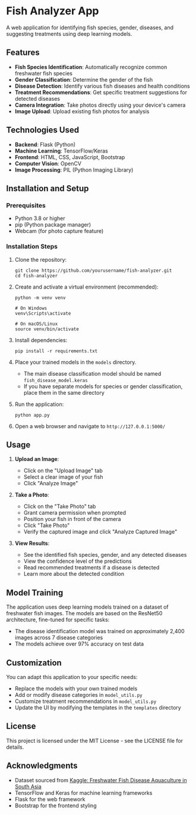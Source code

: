 # Fish Analyzer App

A web application for identifying fish species, gender, diseases, and suggesting treatments using deep learning models.

## Features

- **Fish Species Identification**: Automatically recognize common freshwater fish species
- **Gender Classification**: Determine the gender of the fish
- **Disease Detection**: Identify various fish diseases and health conditions
- **Treatment Recommendations**: Get specific treatment suggestions for detected diseases
- **Camera Integration**: Take photos directly using your device's camera
- **Image Upload**: Upload existing fish photos for analysis

## Technologies Used

- **Backend**: Flask (Python)
- **Machine Learning**: TensorFlow/Keras
- **Frontend**: HTML, CSS, JavaScript, Bootstrap
- **Computer Vision**: OpenCV
- **Image Processing**: PIL (Python Imaging Library)

## Installation and Setup

### Prerequisites

- Python 3.8 or higher
- pip (Python package manager)
- Webcam (for photo capture feature)

### Installation Steps

1. Clone the repository:
   ```
   git clone https://github.com/yourusername/fish-analyzer.git
   cd fish-analyzer
   ```

2. Create and activate a virtual environment (recommended):
   ```
   python -m venv venv
   
   # On Windows
   venv\Scripts\activate
   
   # On macOS/Linux
   source venv/bin/activate
   ```

3. Install dependencies:
   ```
   pip install -r requirements.txt
   ```

4. Place your trained models in the `models` directory.
   - The main disease classification model should be named `fish_disease_model.keras`
   - If you have separate models for species or gender classification, place them in the same directory

5. Run the application:
   ```
   python app.py
   ```

6. Open a web browser and navigate to `http://127.0.0.1:5000/`

## Usage

1. **Upload an Image**:
   - Click on the "Upload Image" tab
   - Select a clear image of your fish
   - Click "Analyze Image"

2. **Take a Photo**:
   - Click on the "Take Photo" tab
   - Grant camera permission when prompted
   - Position your fish in front of the camera
   - Click "Take Photo"
   - Verify the captured image and click "Analyze Captured Image"

3. **View Results**:
   - See the identified fish species, gender, and any detected diseases
   - View the confidence level of the predictions
   - Read recommended treatments if a disease is detected
   - Learn more about the detected condition

## Model Training

The application uses deep learning models trained on a dataset of freshwater fish images. The models are based on the ResNet50 architecture, fine-tuned for specific tasks:

- The disease identification model was trained on approximately 2,400 images across 7 disease categories
- The models achieve over 97% accuracy on test data

## Customization

You can adapt this application to your specific needs:

- Replace the models with your own trained models
- Add or modify disease categories in `model_utils.py`
- Customize treatment recommendations in `model_utils.py`
- Update the UI by modifying the templates in the `templates` directory

## License

This project is licensed under the MIT License - see the LICENSE file for details.

## Acknowledgments

- Dataset sourced from [Kaggle: Freshwater Fish Disease Aquaculture in South Asia](https://www.kaggle.com/datasets/subirbiswas19/freshwaterfish-disease-aquaculture-in-south-asia/data)
- TensorFlow and Keras for machine learning frameworks
- Flask for the web framework
- Bootstrap for the frontend styling